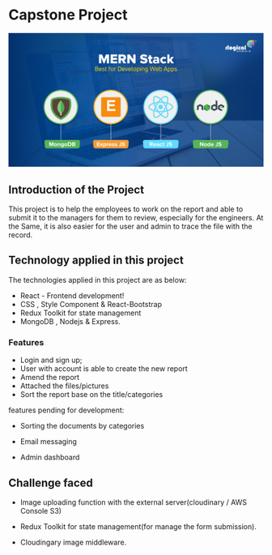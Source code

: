 # Capstone Project

![Alt text](image.png)

## Introduction of the Project

This project is to help the employees to work on the report and able to submit it to the managers for them to review, especially for the engineers.
At the Same, it is also easier for the user and admin to trace the file with the record.

## Technology applied in this project

The technologies applied in this project are as below:

- React - Frontend development!
- CSS , Style Component & React-Bootstrap
- Redux Toolkit for state management
- MongoDB , Nodejs & Express.


### Features

- Login and sign up;
- User with account is able to create the new report
- Amend the report
- Attached the files/pictures
- Sort the report base on the title/categories

features pending for development:

- Sorting the documents by categories

- Email messaging

- Admin dashboard


## Challenge faced

- Image uploading function with the external server(cloudinary / AWS Console S3)

- Redux Toolkit for state management(for manage the form submission).

- Cloudingary image middleware.



